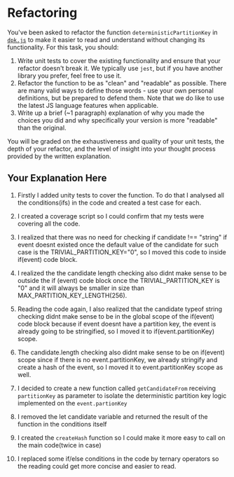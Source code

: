 # Refactoring

You've been asked to refactor the function `deterministicPartitionKey` in [`dpk.js`](dpk.js) to make it easier to read and understand without changing its functionality. For this task, you should:

1. Write unit tests to cover the existing functionality and ensure that your refactor doesn't break it. We typically use `jest`, but if you have another library you prefer, feel free to use it.
2. Refactor the function to be as "clean" and "readable" as possible. There are many valid ways to define those words - use your own personal definitions, but be prepared to defend them. Note that we do like to use the latest JS language features when applicable.
3. Write up a brief (~1 paragraph) explanation of why you made the choices you did and why specifically your version is more "readable" than the original.

You will be graded on the exhaustiveness and quality of your unit tests, the depth of your refactor, and the level of insight into your thought process provided by the written explanation.

## Your Explanation Here

1. Firstly I added unity tests to cover the function. To do that I analysed all the conditions(ifs) in the code and created a test case for each.

2. I created a coverage script so I could confirm that my tests were covering all the code.

3. I realized that there was no need for checking if candidate !== "string" if event doesnt existed once the default value of the candidate for such case is the TRIVIAL_PARTITION_KEY="0", so I moved this code to inside if(event) code block.

4. I realized the the candidate length checking also didnt make sense to be outside the if (event) code block once the TRIVIAL_PARTITION_KEY is "0" and it will always be smaller in size than MAX_PARTITION_KEY_LENGTH(256).

5. Reading the code again, I also realized that the candidate typeof string checking didnt make sense to be in the global scope of the if(event) code block because if event doesnt have a partition key, the event is already going to be stringified, so I moved it to if(event.partitionKey) scope.

6. The candidate.length checking also didnt make sense to be on if(event) scope since if there is no event.partitionKey, we already stringify and create a hash of the event, so I moved it to event.partitionKey scope as well.

7. I decided to create a new function called `getCandidateFrom` receiving `partitionKey` as parameter to isolate the deterministic partition key logic implemented on the `event.partionKey`

8. I removed the let candidate variable and returned the result of the function in the conditions itself

9. I created the `createHash` function so I could make it more easy to call on the main code(twice in case)

10. I replaced some if/else conditions in the code by ternary operators so the reading could get more concise and easier to read.